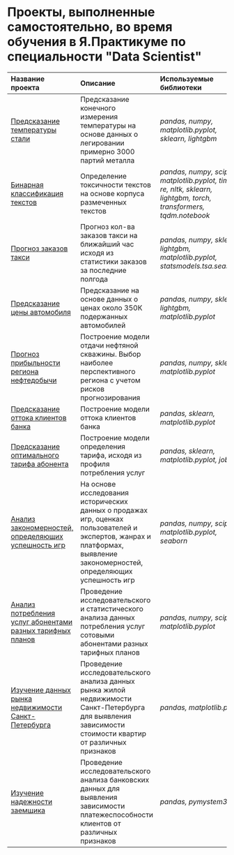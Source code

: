 # Проекты, выполненные самостоятельно, во время обучения в Я.Практикуме по специальности "Data Scientist"
| Название проекта | Описание | Используемые библиотеки | 
| :---------------------- | :---------------------- | :---------------------- |
| [Предсказание температуры стали](steel%20temperature%20predict) | Предсказание конечного измерения температуры на основе данных о легировании примерно 3000 партий металла| *pandas, numpy, matplotlib.pyplot, sklearn, lightgbm* |
| [Бинарная классификация текстов](text%20binary%20classification) | Определение токсичности текстов на основе корпуса размеченных текстов| *pandas, numpy, scipy, matplotlib.pyplot, time, re, nltk, sklearn, lightgbm, torch, transformers, tqdm.notebook* |
| [Прогноз заказов такси](forecasting%20taxi%20orders) | Прогноз кол-ва заказов такси на ближайший час исходя из статистики заказов за последние полгода| *pandas, numpy, sklearn, lightgbm, matplotlib.pyplot, statsmodels.tsa.seasonal* |
| [Предсказание цены автомобиля](car%20price%20prediction) | Предсказание на основе данных о ценах около 350К подержанных автомобилей | *pandas, numpy, sklearn, lightgbm, matplotlib.pyplot* |
| [Прогноз прибыльности региона нефтедобычи](profit%20forecast%20of%20oil%20region) | Построение модели отдачи нефтяной скважины. Выбор наиболее перспективного региона с учетом рисков прогнозирования | *pandas, numpy, sklearn, matplotlib.pyplot* |
| [Предсказание оттока клиентов банка](bank%20customers%20churn_rate) | Построение модели оттока клиентов банка | *pandas, sklearn, matplotlib.pyplot* |
| [Предсказание оптимального тарифа абонента](telecom%20tariff%20predict) | Построение модели определения тарифа, исходя из профиля потребления услуг | *pandas, sklearn, matplotlib.pyplot, joblib* |
| [Анализ закономерностей, определяющих успешность игр](mobile%20game%20sales%20data%20research)| На основе исследования исторических данных о продажах игр, оценках пользователей и экспертов, жанрах и платформах, выявление закономерностей, определяющих успешность игр | *pandas, numpy, scipy, matplotlib.pyplot, seaborn* |
| [Анализ потребления услуг абонентами разных тарифных планов](telecom%20tariff%20data%20research)| Проведение исследовательского и статистического анализа данных потребления услуг сотовыми абонентами разных тарифных планов| *pandas, numpy, scipy, matplotlib.pyplot* |
| [Изучение данных рынка недвижимости Санкт-Петербурга](real%20estate%20data%20analysis) | Проведение исследовательского анализа данных рынка жилой недвижимости Санкт-Петербурга для выявления зависимости стоимости квартир от различных признаков | *pandas, matplotlib.pyplot* |
| [Изучение надежности заемщика](bank%20data%20analysis) | Проведение исследовательского анализа банковских данных для выявления зависимости платежеспособности клиентов от различных признаков | *pandas, pymystem3* |
